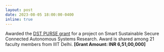 ```yaml
---
layout: post
date: 2023-08-05 18:00:00-0400
inline: true
---
```


Awarded the <a href="https://dst.gov.in/promotion-university-research-and-scientific-excellencepurse">DST PURSE grant</a> for a project on Smart Sustainable Secure Connected Autonomous Systems Research. Award is shared among 21 faculty members from IIIT Delhi. <b>[Grant Amount: INR 6,51,00,000]</b>